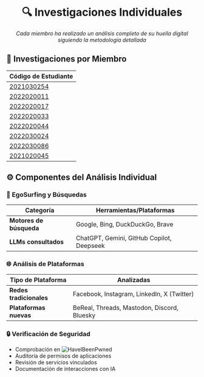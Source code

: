 <div align="center">

# 🔍 Investigaciones Individuales

_Cada miembro ha realizado un análisis completo de su huella digital siguiendo la metodología detallada_

</div>

## 👥 Investigaciones por Miembro

| Código de Estudiante                                           |
| -------------------------------------------------------------- |
| [2021030254](/investigaciones/individual/2021030254/README.md) |
| [2022020011](/investigaciones/individual/2022020011/README.md) |
| [2022020017](/investigaciones/individual/2022020017/README.md) |
| [2022020033](/investigaciones/individual/2022020033/README.md) |
| [2022020044](/investigaciones/individual/2022020044/README.md) |
| [2022030024](/investigaciones/individual/2022030024/README.md) |
| [2022030086](/investigaciones/individual/2022030086/README.md) |
| [2021020045](/investigaciones/individual/2021020045/README.md) |

## ⚙ Componentes del Análisis Individual

### 🔎 EgoSurfing y Búsquedas

| Categoría               | Herramientas/Plataformas                  |
| ----------------------- | ----------------------------------------- |
| **Motores de búsqueda** | Google, Bing, DuckDuckGo, Brave           |
| **LLMs consultados**    | ChatGPT, Gemini, GitHub Copilot, Deepseek |

### 🌐 Análisis de Plataformas

| Tipo de Plataforma      | Analizadas                                  |
| ----------------------- | ------------------------------------------- |
| **Redes tradicionales** | Facebook, Instagram, LinkedIn, X (Twitter)  |
| **Plataformas nuevas**  | BeReal, Threads, Mastodon, Discord, Bluesky |

### 🔒 Verificación de Seguridad

- Comprobación en ![HaveIBeenPwned](https://img.shields.io/badge/Have_I_Been_Pwned-2A6379?logo=haveibeenpwned&logoColor=white)
- Auditoría de permisos de aplicaciones
- Revisión de servicios vinculados
- Documentación de interacciones con IA

